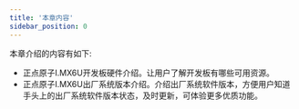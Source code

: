 ```yaml
---
title: '本章内容'
sidebar_position: 0
---
```


本章介绍的内容有如下:
+ 正点原子I.MX6U开发板硬件介绍。让用户了解开发板有哪些可用资源。
+ 正点原子I.MX6U出厂系统版本介绍。介绍出厂系统软件版本，方便用户知道手头上的出厂系统软件版本状态，及时更新，可体验更多优质功能。
